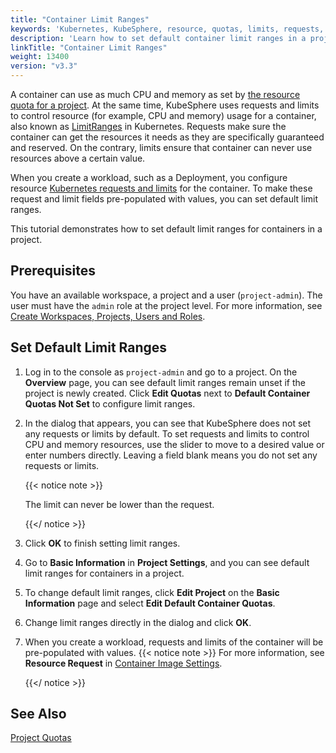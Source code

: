 ```yaml
---
title: "Container Limit Ranges"
keywords: 'Kubernetes, KubeSphere, resource, quotas, limits, requests, limit ranges, containers'
description: 'Learn how to set default container limit ranges in a project.'
linkTitle: "Container Limit Ranges"
weight: 13400
version: "v3.3"
---
```


A container can use as much CPU and memory as set by [the resource quota for a project](../../workspace-administration/project-quotas/). At the same time, KubeSphere uses requests and limits to control resource (for example, CPU and memory) usage for a container, also known as [LimitRanges](https://kubernetes.io/docs/concepts/policy/limit-range/) in Kubernetes. Requests make sure the container can get the resources it needs as they are specifically guaranteed and reserved. On the contrary, limits ensure that container can never use resources above a certain value.

When you create a workload, such as a Deployment, you configure resource [Kubernetes requests and limits](https://kubesphere.io/blogs/understand-requests-and-limits-in-kubernetes/) for the container. To make these request and limit fields pre-populated with values, you can set default limit ranges.  

This tutorial demonstrates how to set default limit ranges for containers in a project.

## Prerequisites

You have an available workspace, a project and a user (`project-admin`). The user must have the `admin` role at the project level. For more information, see [Create Workspaces, Projects, Users and Roles](../../quick-start/create-workspace-and-project/).

## Set Default Limit Ranges

1. Log in to the console as `project-admin` and go to a project. On the **Overview** page, you can see default limit ranges remain unset if the project is newly created. Click **Edit Quotas** next to **Default Container Quotas Not Set** to configure limit ranges.

2. In the dialog that appears, you can see that KubeSphere does not set any requests or limits by default. To set requests and limits to control CPU and memory resources, use the slider to move to a desired value or enter numbers directly. Leaving a field blank means you do not set any requests or limits. 

   {{< notice note >}}

   The limit can never be lower than the request.

   {{</ notice >}} 

3. Click **OK** to finish setting limit ranges.

4. Go to **Basic Information** in **Project Settings**, and you can see default limit ranges for containers in a project.

5. To change default limit ranges, click **Edit Project** on the **Basic Information** page and select **Edit Default Container Quotas**.

6. Change limit ranges directly in the dialog and click **OK**.

7. When you create a workload, requests and limits of the container will be pre-populated with values.
   {{< notice note >}}
   For more information, see **Resource Request** in [Container Image Settings](../../project-user-guide/application-workloads/container-image-settings/).

   {{</ notice >}}

## See Also

[Project Quotas](../../workspace-administration/project-quotas/)
